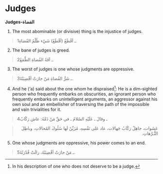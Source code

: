 Judges
======

**Judges-القضاة**

1. The most abominable (or divisive) thing is the injustice of judges.

> 1ـ أفْظَعُ (أقْطَعُ) شَيْء ظُلْمُ القُضاةِ.

2. The bane of judges is greed.

> 2ـ آفَةُ القُضاةِ الطَّمَعُ.

3. The worst of judges is one whose judgments are oppressive.

> 3ـ شَرُّ القُضاةِ مَنْ جارَتْ أقْضِيَتُهُ.

4. And he (‘a) said about the one whom he dispraised[^1]: He is a
dim-sighted person who frequently embarks on obscurities, an ignorant
person who frequently embarks on unintelligent arguments, an aggressor
against his own soul and an embellisher of traversing the path of the
impossible and vain trivialities for it.

> 4ـ وقالَ ـ عَلَيْهِ السّلامُ ـ في حَقِّ مَنْ ذَمَّهُ: عاش رَكّابُ
<blockquote dir="rtl">
  <p>
عَشَوات، جاهِلٌ رَكّابُ جَهالات، عاد عَلى نَفْسِهِ، مُزَيِّنٌ لَها
سُلُوكَ المُحالاتِ، وباطِلَ التُّـرَّهاتِ.
  </p>
</blockquote>

5. One whose judgments are oppressive, his power comes to an end.

> 5ـ مَنْ جارَتْ أقْضِيَتُهُ، زالَتْ قُدْرَتُهُ.

[^1]: In his description of one who does not deserve to be a judge.


